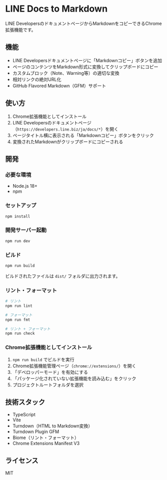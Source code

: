# LINE Docs to Markdown

LINE DevelopersのドキュメントページからMarkdownをコピーできるChrome拡張機能です。

## 機能

- LINE Developersドキュメントページに「Markdownコピー」ボタンを追加
- ページのコンテンツをMarkdown形式に変換してクリップボードにコピー
- カスタムブロック（Note、Warning等）の適切な変換
- 相対リンクの絶対URL化
- GitHub Flavored Markdown（GFM）サポート

## 使い方

1. Chrome拡張機能としてインストール
2. LINE Developersのドキュメントページ（`https://developers.line.biz/ja/docs/*`）を開く
3. ページタイトル横に表示される「Markdownコピー」ボタンをクリック
4. 変換されたMarkdownがクリップボードにコピーされる

## 開発

### 必要な環境

- Node.js 18+
- npm

### セットアップ

```bash
npm install
```

### 開発サーバー起動

```bash
npm run dev
```

### ビルド

```bash
npm run build
```

ビルドされたファイルは `dist/` フォルダに出力されます。

### リント・フォーマット

```bash
# リント
npm run lint

# フォーマット
npm run fmt

# リント + フォーマット
npm run check
```

### Chrome拡張機能としてインストール

1. `npm run build` でビルドを実行
2. Chrome拡張機能管理ページ（`chrome://extensions/`）を開く
3. 「デベロッパーモード」を有効にする
4. 「パッケージ化されていない拡張機能を読み込む」をクリック
5. プロジェクトルートフォルダを選択

## 技術スタック

- TypeScript
- Vite
- Turndown（HTML to Markdown変換）
- Turndown Plugin GFM
- Biome（リント・フォーマット）
- Chrome Extensions Manifest V3

## ライセンス

MIT
